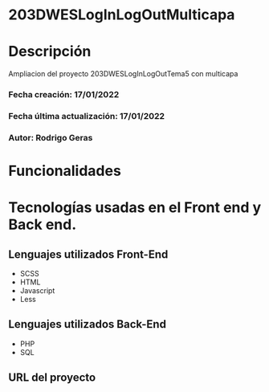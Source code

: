 # 203DWESLogInLogOutMulticapa

# Descripción
Ampliacion del proyecto 203DWESLogInLogOutTema5 con multicapa

### Fecha creación: 17/01/2022
### Fecha última actualización: 17/01/2022
### Autor: Rodrigo Geras

# Funcionalidades



# Tecnologías usadas en el Front end y Back end.

## Lenguajes utilizados Front-End
* SCSS
* HTML
* Javascript
* Less

## Lenguajes utilizados Back-End
* PHP
* SQL

## URL del proyecto
